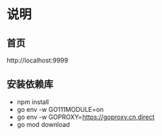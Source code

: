 # 说明

## 首页
http://localhost:9999

## 安装依赖库
* npm install
* go env -w GO111MODULE=on
* go env -w GOPROXY=https://goproxy.cn,direct
* go mod download